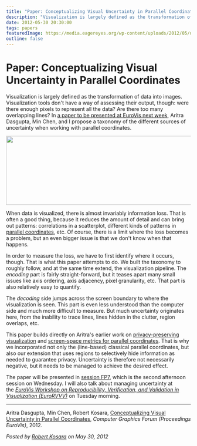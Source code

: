 ```yaml
---
title: "Paper: Conceptualizing Visual Uncertainty in Parallel Coordinates"
description: "Visualization is largely defined as the transformation of data into images. Visualization tools don't have a way of assessing their output, though: were there enough pixels to represent all the data? Are there too many overlapping lines? In a paper to be presented at EuroVis next week, Aritra Dasgupta, Min Chen, and I propose a taxonomy of the different sources of uncertainty when working with parallel coordinates."
date: 2012-05-30 20:30:00
tags: papers
featuredImage: https://media.eagereyes.org/wp-content/uploads/2012/05/uncertainty-taxonomy.png
outline: false
---
```


# Paper: Conceptualizing Visual Uncertainty in Parallel Coordinates

Visualization is largely defined as the transformation of data into images. Visualization tools don't have a way of assessing their output, though: were there enough pixels to represent all the data? Are there too many overlapping lines? In <a href="/publications/Dasgupta-EuroVis-2012" target="_blank">a paper to be presented at EuroVis next week</a>, Aritra Dasgupta, Min Chen, and I propose a taxonomy of the different sources of uncertainty when working with parallel coordinates.

<p align="center"><img class="aligncenter size-full wp-image-1900" title="Uncertainty Taxonomy" alt="" src="https://media.eagereyes.org/wp-content/uploads/2012/05/uncertainty-taxonomy.png" width="600" height="188" /></p>

When data is visualized, there is almost invariably information loss. That is often a good thing, because it reduces the amount of detail and can bring out patterns: correlations in a scatterplot, different kinds of patterns in <a title="Parallel Coordinates" href="http://eagereyes.org/techniques/parallel-coordinates" target="_blank">parallel coordinates</a>, etc. Of course, there is a limit where the loss becomes a problem, but an even bigger issue is that we don't know when that happens.

In order to measure the loss, we have to first identify where it occurs, though. That is what this paper attempts to do. We built the taxonomy to roughly follow, and at the same time extend, the visualization pipeline. The <em>encoding</em> part is fairly straight-forward, but it teases apart many small issues like axis ordering, axis adjacency, pixel granularity, etc. That part is also relatively easy to quantify.

The <em>decoding</em> side jumps across the screen boundary to where the visualization is seen. This part is even less understood than the computer side and much more difficult to measure. But much uncertainty originates here, from the inability to trace lines, lines hidden in the clutter, region overlaps, etc.

This paper builds directly on Aritra's earlier work on <a href="/publications/Dasgupta-InfoVis-2011" target="_blank">privacy-preserving visualization</a> and <a href="https://eagereyes.org/publications/Dasgupta_InfoVis_2010.html" target="_blank">screen-space metrics for parallel coordinates</a>. That is why we incorporated not only the (line-based) classical parallel coordinates, but also our extension that uses regions to selectively hide information as needed to guarantee privacy. Uncertainty is therefore not necessarily negative, but it needs to be managed to achieve the desired effect.

The paper will be presented in <a href="http://www.cg.tuwien.ac.at/eurovis2012/program/program/#fp78">session FP7</a>, which is the second afternoon session on Wednesday. I will also talk about managing uncertainty at the <em><a href="http://www.eurorvvv.org/">EuroVis Workshop on Reproducibility, Verification, and Validation in Visualization (EuroRVVV)</a></em> on Tuesday morning.

<hr />

Aritra Dasgupta, Min Chen, Robert Kosara, <a href="/publications/Dasgupta-EuroVis-2012">Conceptualizing Visual Uncertainty in Parallel Coordinates</a>, <em>Computer Graphics Forum (Proceedings EuroVis)</em>, 2012.


_Posted by <a href="/about">Robert Kosara</a> on May 30, 2012_


